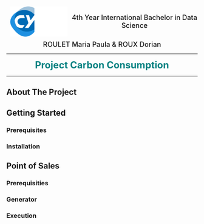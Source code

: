 <div align="center" style = "display: flex; align-items: center;
  justify-content: center">
  <img src="_Other/Images/CY TECH Logo.png" alt="Logo" height="80" style = "margin: 10px">
  <span align="center" style = "font-weight: 500; font-size: 18px;">4th Year International Bachelor in Data Science</span>  
</div>
<div align="center" >
  <span align="center" style = "font-weight: 500; font-size: 18px;">ROULET Maria Paula & ROUX Dorian</span>  
</div>

---

<div align="center" style = "font-weight: bold; font-size: 25px; color: teal"> Project Carbon Consumption </div>

---


<div>

## About The Project

## Getting Started

### Prerequisites

### Installation


## Point of Sales 

### Prerequisities

### Generator 

### Execution

